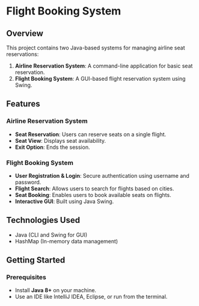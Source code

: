 # Flight Booking System

## Overview

This project contains two Java-based systems for managing airline seat reservations:
1. **Airline Reservation System**: A command-line application for basic seat reservation.
2. **Flight Booking System**: A GUI-based flight reservation system using Swing.

## Features

### Airline Reservation System
- **Seat Reservation**: Users can reserve seats on a single flight.
- **Seat View**: Displays seat availability.
- **Exit Option**: Ends the session.

### Flight Booking System
- **User Registration & Login**: Secure authentication using username and password.
- **Flight Search**: Allows users to search for flights based on cities.
- **Seat Booking**: Enables users to book available seats on flights.
- **Interactive GUI**: Built using Java Swing.

## Technologies Used
- Java (CLI and Swing for GUI)
- HashMap (In-memory data management)

## Getting Started

### Prerequisites
- Install **Java 8+** on your machine.
- Use an IDE like IntelliJ IDEA, Eclipse, or run from the terminal.

